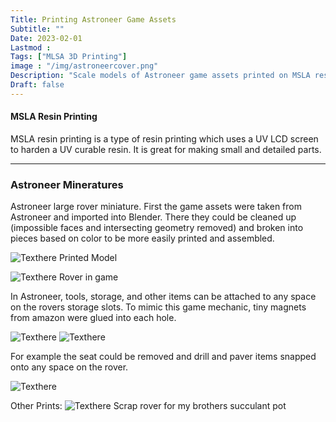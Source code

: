 ```yaml
---
Title: Printing Astroneer Game Assets
Subtitle: ""
Date: 2023-02-01
Lastmod : 
Tags: ["MLSA 3D Printing"]
image : "/img/astroneercover.png"
Description: "Scale models of Astroneer game assets printed on MSLA resin printer"
Draft: false
---
```

#### MSLA Resin Printing
MSLA resin printing is a type of resin printing which uses a UV LCD screen to harden a UV curable resin. It is great for making small and detailed parts.

---

### Astroneer Mineratures
Astroneer large rover miniature. First the game assets were taken from Astroneer and imported into Blender. There they could be cleaned up (impossible faces and intersecting geometry removed) and broken into pieces based on color to be more easily printed and assembled.

![Texthere](/img/rover1.png "") 
Printed Model

![Texthere](/img/roveringame.png "") 
Rover in game

In Astroneer, tools, storage, and other items can be attached to any space on the rovers storage slots. To mimic this game mechanic, tiny magnets from amazon were glued into each hole.

![Texthere](/img/glue1.png "") 
![Texthere](/img/glued.png "") 

For example the seat could be removed and drill and paver items snapped onto any space on the rover.

![Texthere](/img/swapped.png "") 

Other Prints:
![Texthere](/img/bustedrover.JPG "") 
Scrap rover for my brothers succulant pot